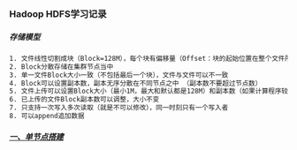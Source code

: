 ### Hadoop HDFS学习记录
##### 存储模型
```bash
1. 文件线性切割成块（Block=128M），每个块有偏移量（Offset：块的起始位置在整个文件所在的位置），整个文件就是一个Byte数组
2. Block分散存储在集群节点当中
3. 单一文件Block大小一致（不包括最后一个块），文件与文件可以不一致
4. Block可以设置副本数，副本无序分散在不同节点之中 （副本数不要超过节点数）
5. 文件上传可以设置Block大小（最小1M，最大和默认都是128M）和副本数（如果计算程序较多，可以考虑增加副本数，以减少单机的资源占用。因为计算程序会在副本所在的机器上开盘计算进程）
6. 已上传的文件Block副本数可以调整，大小不变
7. 只支持一次写入多次读取（就是不可以修改），同一时刻只有一个写入者
8. 可以append追加数据
```
##### [一、单节点搭建][1]

[1]: https://github.com/firechiang/hadoop-test/tree/master/hdfs/docs/1-setup-single-node.md


















